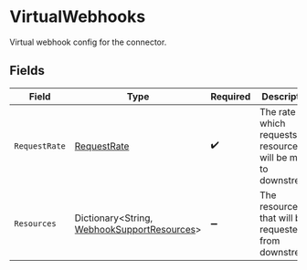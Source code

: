 # VirtualWebhooks

Virtual webhook config for the connector.


## Fields

| Field                                                                                             | Type                                                                                              | Required                                                                                          | Description                                                                                       |
| ------------------------------------------------------------------------------------------------- | ------------------------------------------------------------------------------------------------- | ------------------------------------------------------------------------------------------------- | ------------------------------------------------------------------------------------------------- |
| `RequestRate`                                                                                     | [RequestRate](../../Models/Components/RequestRate.md)                                             | :heavy_check_mark:                                                                                | The rate at which requests for resources will be made to downstream.                              |
| `Resources`                                                                                       | Dictionary<String, [WebhookSupportResources](../../Models/Components/WebhookSupportResources.md)> | :heavy_minus_sign:                                                                                | The resources that will be requested from downstream.                                             |